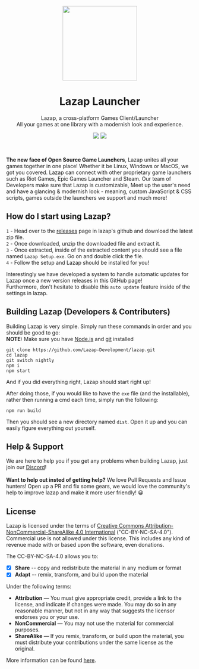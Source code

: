 <p align="center">
<a href="#" target="_blank"><img src="https://media.discordapp.net/attachments/910422768045133869/914878042508251156/icon.png" width="200px" height="auto"/></a>
</p>

<h1 align="center">
  Lazap Launcher
</h1>

<p align="center">
  Lazap, a cross-platform Games Client/Launcher <br>
  All your games at one library with a modernish look and experience.
</p>

<p align="center">
  <img src="https://img.shields.io/badge/Made%20Using-JavaScript%20%26%20%E2%9D%A4-green">
  <a href="https://dashcruft.com/discord">
    <img src="https://discordapp.com/api/guilds/644764850706448384/embed.png">
  </a>
</p>

<br>

**The new face of Open Source Game Launchers**, Lazap unites all your games together in one place! Whether it be Linux, Windows or MacOS, we got you covered. Lazap can connect with other proprietary game launchers such as Riot Games, Epic Games Launcher and Steam. Our team of Developers make sure that Lazap is customizable, Meet up the user's need and have a glancing & modernish look - meaning, custom JavaScript & CSS scripts, games outside the launchers we support and much more!

## How do I start using Lazap?
`1` - Head over to the [releases](https://github.com/Lazap-Development/lazap/releases) page in lazap's github and download the latest zip file.<br>
`2` - Once downloaded, unzip the downloaded file and extract it.<br>
`3` - Once extracted, inside of the extracted content you should see a file named `Lazap Setup.exe`. Go on and double click the file.<br>
`4` - Follow the setup and Lazap should be installed for you! <br>

Interestingly we have developed a system to handle automatic updates for Lazap once a new version releases in this GitHub page!<br>
Furthermore, don't hesitate to disable this `auto update` feature inside of the settings in lazap.

## Building Lazap (Developers & Contributers)
Building Lazap is very simple. Simply run these commands in order and you should be good to go:<br>
__NOTE:__ Make sure you have [Node.js](https://nodejs.org/en/download/) and [git](https://git-scm.com/) installed
```
git clone https://github.com/Lazap-Development/lazap.git
cd lazap
git switch nightly
npm i
npm start
```
And if you did everything right, Lazap should start right up!

After doing those, if you would like to have the `exe` file (and the installable), rather then running a cmd each time, simply run the following:
```
npm run build
```
Then you should see a new directory named `dist`. Open it up and you can easily figure everything out yourself.

## Help & Support
We are here to help you if you get any problems when building Lazap, just join our [Discord](https://discord.gg/DashCruft)!<br><br>
**Want to help out insted of getting help?** We love Pull Requests and Issue hunters! Open up a PR and fix some gears, we would love the community's help to improve lazap and make it more user friendly! 😀

## License
Lazap is licensed under the terms of [Creative Commons Attribution-NonCommercial-ShareAlike 4.0 International](https://github.com/Lazap-Development/lazap/blob/main/LICENSE.md) ("CC-BY-NC-SA-4.0"). Commercial use is not allowed under this license. This includes any kind of revenue made with or based upon the software, even donations.

The CC-BY-NC-SA-4.0 allows you to:
- [x] **Share** -- copy and redistribute the material in any medium or format
- [x] **Adapt** -- remix, transform, and build upon the material

Under the following terms:
- **Attribution** — You must give appropriate credit, provide a link to the license, and indicate if changes were made. You may do so in any reasonable manner, but not in any way that suggests the licensor endorses you or your use.
- **NonCommercial** — You may not use the material for commercial purposes. 
- **ShareAlike** — If you remix, transform, or build upon the material, you must distribute your contributions under the same license as the original.

More information can be found [here](https://creativecommons.org/licenses/by-nc-sa/4.0/).
